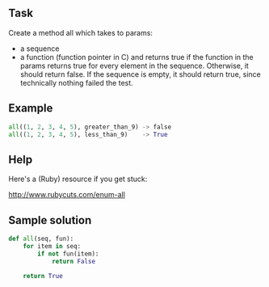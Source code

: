 ## Task
Create a method all which takes to params:

- a sequence
- a function (function pointer in C)
and returns true if the function in the params returns true for every element in the sequence. Otherwise, it should return false. If the sequence is empty, it should return true, since technically nothing failed the test.

## Example
```python
all((1, 2, 3, 4, 5), greater_than_9) -> false
all((1, 2, 3, 4, 5), less_than_9)    -> True
```
## Help
Here's a (Ruby) resource if you get stuck:

http://www.rubycuts.com/enum-all


## Sample solution
```python
def all(seq, fun): 
    for item in seq: 
        if not fun(item): 
            return False
            
    return True
```
